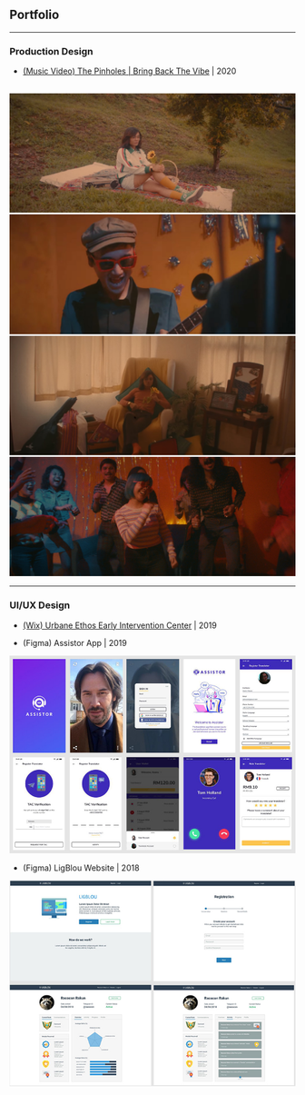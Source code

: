 ## Portfolio

<hr>

### Production Design

- [(Music Video) The Pinholes | Bring Back The Vibe](https://www.youtube.com/watch?v=ujBCGWoadHg) | 2020
<br> <br>
<img src="images/mv003.jpg?raw=true"/>
<br>
<img src="images/mv002.jpg?raw=true"/>
<br>
<img src="images/mv004.jpg?raw=true"/>
<br>
<img src="images/mv001.jpg?raw=true"/>

---

### UI/UX Design

- [(Wix) Urbane Ethos Early Intervention Center](https://www.urbaneethos.center/) | 2019

- (Figma) Assistor App | 2019


<img src="images/pic001.jpg?raw=true"/>


- (Figma) LigBlou Website | 2018


<img src="images/pic002.jpg?raw=true"/>

